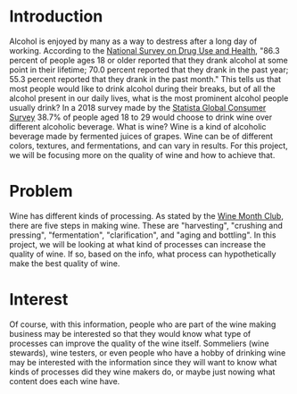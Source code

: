 # Introduction
Alcohol is enjoyed by many as a way to destress after a long day of working. According to the [National Survey on Drug Use and Health](https://nsduhweb.rti.org/respweb/homepage.cfm), "86.3 percent of people ages 18 or older reported that they drank alcohol at some point in their lifetime; 70.0 percent reported that they drank in the past year; 55.3 percent reported that they drank in the past month." This tells us that most people would like to drink alcohol during their breaks, but of all the alcohol present in our daily lives, what is the most prominent alcohol people usually drink? In a 2018 survey made by the [Statista Global Consumer Survey](https://www.statista.com/customercloud/global-consumer-survey) 38.7% of people aged 18 to 29 would choose to drink wine over different alcoholic beverage. What is wine? Wine is a kind of alcoholic beverage made by fermented juices of grapes. Wine can be of different colors, textures, and fermentations, and can vary in results. For this project, we will be focusing more on the quality of wine and how to achieve that.

# Problem
Wine has different kinds of processing. As stated by the [Wine Month Club](https://www.winemonthclub.com/the-wine-making-process), there are five steps in making wine. These are "harvesting", "crushing and pressing", "fermentation", "clarification", and "aging and bottling". In this project, we will be looking at what kind of processes can increase the quality of wine. If so, based on the info, what process can hypothetically make the best quality of wine.

# Interest
Of course, with this information, people who are part of the wine making business may be interested so that they would know what type of processes can improve the quality of the wine itself. Sommeliers (wine stewards), wine testers, or even people who have a hobby of drinking wine may be interested with the information since they will want to know what kinds of processes did they wine makers do, or maybe just nowing what content does each wine have.
